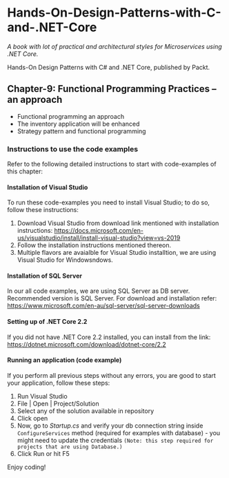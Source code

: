 # Hands-On-Design-Patterns-with-C-and-.NET-Core #
_A book with lot of practical and architectural styles for Microservices using .NET Core._

Hands-On Design Patterns with C# and .NET Core, published by Packt. 

##	Chapter-9: Functional Programming Practices – an approach  ##
*	Functional programming an approach
*	The inventory application will be enhanced
*	Strategy pattern and functional programming

### Instructions to use the code examples ###
Refer to the following detailed instructions to start with code-examples of this chapter:
 
#### Installation of Visual Studio ####
To run these code-examples you need to install Visual Studio; to do so, follow these instructions:
 
 1. Download Visual Studio from download link mentioned with installation instructions: https://docs.microsoft.com/en-us/visualstudio/install/install-visual-studio?view=vs-2019 
 2. Follow the installation instructions mentioned thereon.
 3. Multiple flavors are avaialble for Visual Studio installtion, we are using Visual Studio for Windowsndows.
 
#### Installation of SQL Server ####
In our all code examples, we are using SQL Server as DB server. Recommended version is SQL Server. For download and installation  refer: https://www.microsoft.com/en-au/sql-server/sql-server-downloads

#### Setting up of .NET Core 2.2 ####
If you did not have .NET Core 2.2 installed, you can install from the link: https://dotnet.microsoft.com/download/dotnet-core/2.2
 
#### Running an application (code example) ####
If you perform all previous steps without any errors, you are good to start your application, follow these steps:

 1. Run Visual Studio 
 2. File | Open | Project/Solution
 3. Select any of the solution available in repository
 4. Click open
 5. Now, go to *Startup.cs* and verify your db connection string inside `ConfigureServices` method (required for examples with database) - you might need to update the credentials `(Note: this step required for projects that are using Database.)`
 6. Click Run or hit F5
 
 Enjoy coding!
